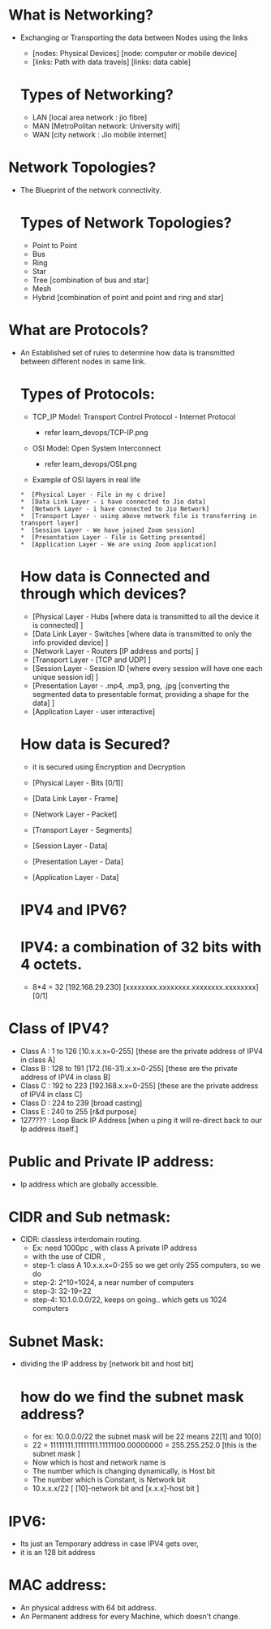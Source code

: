 
# What is Networking?
  
  * Exchanging or Transporting the data between Nodes using the links
    * [nodes: Physical Devices]  [node: computer or mobile device]
    * [links: Path with data travels]  [links: data cable]


    # Types of Networking?
        
      * LAN [local area network : jio fibre]
      * MAN [MetroPolitan network: University wifi]
      * WAN [city network : Jio mobile internet]

# Network Topologies?

  * The Blueprint of the network connectivity.


    # Types of  Network Topologies?

      * Point to Point
      * Bus
      * Ring
      * Star
      * Tree [combination of bus and star]
      * Mesh 
      * Hybrid [combination of point and point and ring and star]
        
      
# What are Protocols?
  
  * An Established set of rules to determine how data is transmitted between different nodes in same link.
     

    # Types of Protocols:
    
      * TCP_IP Model: Transport Control Protocol - Internet Protocol  
          
        * refer learn_devops/TCP-IP.png  

      * OSI Model: Open System Interconnect   
          
        * refer learn_devops/OSI.png  
           
      *  Example of OSI layers in real life
        
        *  [Physical Layer - File in my c drive]
        *  [Data Link Layer - i have connected to Jio data]
        *  [Network Layer - i have connected to Jio Network]
        *  [Transport Layer - using above network file is transferring in transport layer]
        *  [Session Layer - We have joined Zoom session]
        *  [Presentation Layer - File is Getting presented]
        *  [Application Layer - We are using Zoom application]
              

    # How data is Connected and through which devices?
    
       *  [Physical Layer - Hubs [where data is transmitted to all the device it is connected] ]
       *  [Data Link Layer - Switches [where data is transmitted to only the info provided device] ]
       *  [Network Layer - Routers [IP address and ports] ]
       *  [Transport Layer - [TCP and UDP] ]
       *  [Session Layer - Session ID [where every session will have one each unique session id] ]
       *  [Presentation Layer - .mp4, .mp3, png, .jpg [converting the segmented data to presentable format, providing a shape for the data] ]
       *  [Application Layer - user interactive]



    # How data is Secured?
       * it is secured using Encryption and Decryption
       
       *  [Physical Layer - Bits [0/1]]
       *  [Data Link Layer - Frame]
       *  [Network Layer - Packet]
       *  [Transport Layer - Segments]
       *  [Session Layer - Data]
       *  [Presentation Layer - Data]
       *  [Application Layer - Data]
  

    # IPV4 and IPV6?

    # IPV4: a combination of 32 bits with 4 octets. 

       * 8*4 = 32 [192.168.29.230] [xxxxxxxx.xxxxxxxx.xxxxxxxx.xxxxxxxx] [0/1]
    
# Class of IPV4?
   
   * Class A : 1 to 126   [10.x.x.x=0-255] [these are the private address of IPV4 in class A]
   * Class B : 128 to 191 [172.(16-31).x.x=0-255] [these are the private address of IPV4 in class B]
   * Class C : 192 to 223 [192.168.x.x=0-255] [these are the private address of IPV4 in class C]
   * Class D : 224 to 239 [broad casting]
   * Class E : 240 to 255 [r&d purpose]
   * 127???? : Loop Back IP Address [when u ping it will re-direct back to our Ip address itself.]

# Public and Private IP address:
   * Ip address which are globally accessible.
  

# CIDR and Sub netmask:

   * CIDR: classless interdomain routing.
       * Ex: need 1000pc , with class A private IP address   
       * with the use of CIDR , 
       * step-1: class A 10.x.x.x=0-255 so we get only 255 computers, so we do
       * step-2: 2^10=1024, a near number of computers
       * step-3: 32-19=22
       * step-4: 10.1.0.0.0/22, keeps on going.. which gets us 1024 computers 
       
# Subnet Mask:

  * dividing the IP address by [network bit and host bit] 
   
    # how do we find the subnet mask address?

       *  for ex: 10.0.0.0/22 the subnet mask will be 22 means 22[1] and 10[0]
       *  22 = 11111111.11111111.11111100.00000000 = 255.255.252.0 [this is the subnet mask ]
       *  Now which is host and network name is 
       *  The number which is changing dynamically, is Host bit
       *  The number which is Constant, is Network bit
       *  10.x.x.x/22 [ [10]-network bit and [x.x.x]-host bit ]

# IPV6: 
   * Its just an Temporary address in case IPV4 gets over, 
   * it is an 128 bit address

# MAC address:
   * An physical address with 64 bit address. 
   * An Permanent address for every Machine, which doesn't change.


